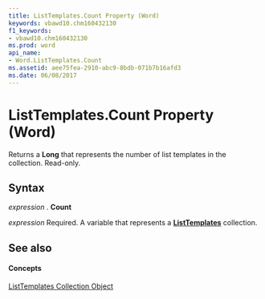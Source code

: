 ```yaml
---
title: ListTemplates.Count Property (Word)
keywords: vbawd10.chm160432130
f1_keywords:
- vbawd10.chm160432130
ms.prod: word
api_name:
- Word.ListTemplates.Count
ms.assetid: aee75fea-2910-abc9-8bdb-071b7b16afd3
ms.date: 06/08/2017
---
```



# ListTemplates.Count Property (Word)

Returns a  **Long** that represents the number of list templates in the collection. Read-only.


## Syntax

 _expression_ . **Count**

 _expression_ Required. A variable that represents a **[ListTemplates](listtemplates-object-word.md)** collection.


## See also


#### Concepts


[ListTemplates Collection Object](listtemplates-object-word.md)

